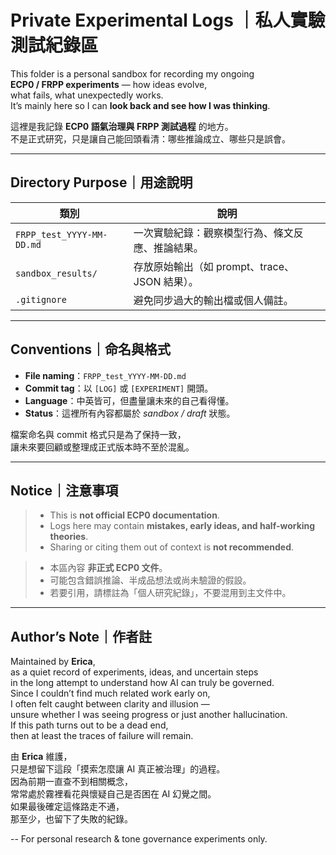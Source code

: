 # Private Experimental Logs ｜私人實驗測試紀錄區

This folder is a personal sandbox for recording my ongoing  
**ECP0 / FRPP experiments** — how ideas evolve,  
what fails, what unexpectedly works.  
It’s mainly here so I can **look back and see how I was thinking**.

這裡是我記錄 **ECP0 語氣治理與 FRPP 測試過程** 的地方。  
不是正式研究，只是讓自己能回頭看清：哪些推論成立、哪些只是誤會。  

---

##  Directory Purpose｜用途說明
| 類別 | 說明 |
|------|------|
| `FRPP_test_YYYY-MM-DD.md` | 一次實驗紀錄：觀察模型行為、條文反應、推論結果。 |
| `sandbox_results/` | 存放原始輸出（如 prompt、trace、JSON 結果）。 |
| `.gitignore` | 避免同步過大的輸出檔或個人備註。 |

---

##  Conventions｜命名與格式
- **File naming**：`FRPP_test_YYYY-MM-DD.md`
- **Commit tag**：以 `[LOG]` 或 `[EXPERIMENT]` 開頭。
- **Language**：中英皆可，但盡量讓未來的自己看得懂。
- **Status**：這裡所有內容都屬於 *sandbox / draft* 狀態。

檔案命名與 commit 格式只是為了保持一致，  
讓未來要回顧或整理成正式版本時不至於混亂。

---

##  Notice｜注意事項
> - This is **not official ECP0 documentation**.  
> - Logs here may contain **mistakes, early ideas, and half-working theories**.  
> - Sharing or citing them out of context is **not recommended**.

> - 本區內容 **非正式 ECP0 文件**。  
> - 可能包含錯誤推論、半成品想法或尚未驗證的假設。  
> - 若要引用，請標註為「個人研究紀錄」，不要混用到主文件中。

---

##  Author’s Note｜作者註

Maintained by **Erica**,  
as a quiet record of experiments, ideas, and uncertain steps  
in the long attempt to understand how AI can truly be governed.  
Since I couldn’t find much related work early on,  
I often felt caught between clarity and illusion —  
unsure whether I was seeing progress or just another hallucination.  
If this path turns out to be a dead end,  
then at least the traces of failure will remain.

由 **Erica** 維護，  
只是想留下這段「摸索怎麼讓 AI 真正被治理」的過程。  
因為前期一直查不到相關概念，  
常常處於霧裡看花與懷疑自己是否困在 AI 幻覺之間。  
如果最後確定這條路走不通，  
那至少，也留下了失敗的紀錄。

--
For personal research & tone governance experiments only.

